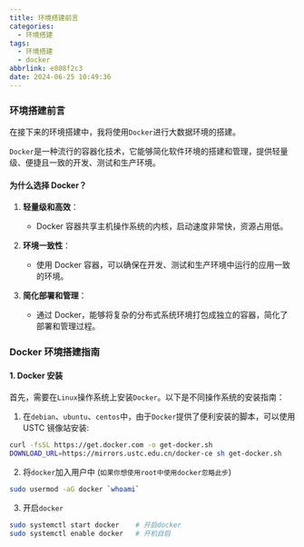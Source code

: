 ```yaml
---
title: 环境搭建前言
categories:
  - 环境搭建
tags:
  - 环境搭建
  - docker
abbrlink: e808f2c3
date: 2024-06-25 10:49:36
---
```


### 环境搭建前言

在接下来的环境搭建中，我将使用`Docker`进行大数据环境的搭建。

`Docker`是一种流行的容器化技术，它能够简化软件环境的搭建和管理，提供轻量级、便捷且一致的开发、测试和生产环境。

#### 为什么选择 Docker？

1. **轻量级和高效**：

   - Docker 容器共享主机操作系统的内核，启动速度非常快，资源占用低。

2. **环境一致性**：

   - 使用 Docker 容器，可以确保在开发、测试和生产环境中运行的应用一致的环境。

3. **简化部署和管理**：
   - 通过 Docker，能够将复杂的分布式系统环境打包成独立的容器，简化了部署和管理过程。

### Docker 环境搭建指南

#### 1. Docker 安装

首先，需要在`Linux`操作系统上安装`Docker`。以下是不同操作系统的安装指南：

1. 在`debian`、`ubuntu`、`centos`中，由于`Docker`提供了便利安装的脚本，可以使用 USTC 镜像站安装:

```bash
curl -fsSL https://get.docker.com -o get-docker.sh
DOWNLOAD_URL=https://mirrors.ustc.edu.cn/docker-ce sh get-docker.sh
```

2. 将`docker`加入用户中 (`如果你想使用root中使用docker忽略此步`)

```bash
sudo usermod -aG docker `whoami`
```

3. 开启`docker`

```bash
sudo systemctl start docker    # 开启docker
sudo systemctl enable docker   # 开机自启
```
